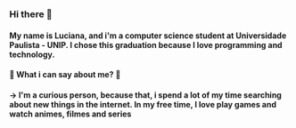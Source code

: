 ### Hi there 👋

#### My name is Luciana, and i'm a computer science student at Universidade Paulista - UNIP. I chose this graduation because I love programming and technology.
#### 🚩 What i can say about me? 🔎
#### -> I'm a curious person, because that, i spend a lot of my time searching about new things in the internet. In my free time, I love play games and watch animes, filmes and series
